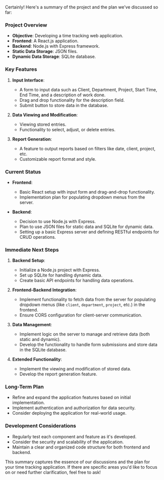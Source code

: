 Certainly! Here's a summary of the project and the plan we've discussed so far:

### Project Overview

- **Objective**: Developing a time tracking web application.
- **Frontend**: A React.js application.
- **Backend**: Node.js with Express framework.
- **Static Data Storage**: JSON files.
- **Dynamic Data Storage**: SQLite database.

### Key Features

1. **Input Interface**: 
   - A form to input data such as Client, Department, Project, Start Time, End Time, and a description of work done.
   - Drag and drop functionality for the description field.
   - Submit button to store data in the database.

2. **Data Viewing and Modification**:
   - Viewing stored entries.
   - Functionality to select, adjust, or delete entries.

3. **Report Generation**:
   - A feature to output reports based on filters like date, client, project, etc.
   - Customizable report format and style.

### Current Status

- **Frontend**:
  - Basic React setup with input form and drag-and-drop functionality.
  - Implementation plan for populating dropdown menus from the server.

- **Backend**:
  - Decision to use Node.js with Express.
  - Plan to use JSON files for static data and SQLite for dynamic data.
  - Setting up a basic Express server and defining RESTful endpoints for CRUD operations.

### Immediate Next Steps

1. **Backend Setup**:
   - Initialize a Node.js project with Express.
   - Set up SQLite for handling dynamic data.
   - Create basic API endpoints for handling data operations.

2. **Frontend-Backend Integration**:
   - Implement functionality to fetch data from the server for populating dropdown menus (like `client`, `department`, `project`, etc.) in the frontend.
   - Ensure CORS configuration for client-server communication.

3. **Data Management**:
   - Implement logic on the server to manage and retrieve data (both static and dynamic).
   - Develop the functionality to handle form submissions and store data in the SQLite database.

4. **Extended Functionality**:
   - Implement the viewing and modification of stored data.
   - Develop the report generation feature.

### Long-Term Plan

- Refine and expand the application features based on initial implementation.
- Implement authentication and authorization for data security.
- Consider deploying the application for real-world usage.

### Development Considerations

- Regularly test each component and feature as it's developed.
- Consider the security and scalability of the application.
- Maintain a clear and organized code structure for both frontend and backend.

This summary captures the essence of our discussions and the plan for your time tracking application. If there are specific areas you'd like to focus on or need further clarification, feel free to ask!